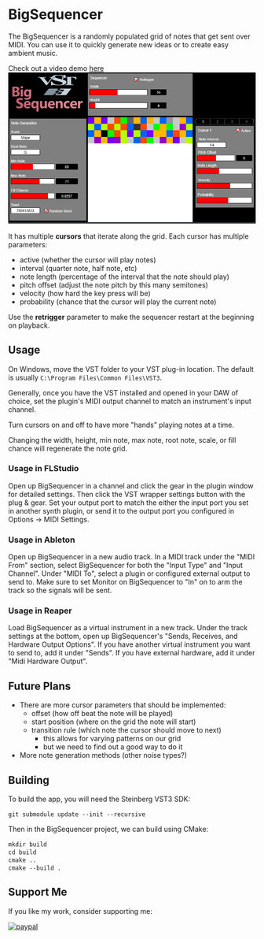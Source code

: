 # BigSequencer
The BigSequencer is a randomly populated grid of notes that get sent over MIDI.
You can use it to quickly generate new ideas or to create easy ambient music.

Check out a video demo [here](https://www.youtube.com/watch?v=dx0lfoL8MUg)
![Big Sequencer Demo Image](resource/sequencer.png)

It has multiple **cursors** that iterate along the grid. Each cursor has multiple parameters:
- active (whether the cursor will play notes)
- interval (quarter note, half note, etc)
- note length (percentage of the interval that the note should play)
- pitch offset (adjust the note pitch by this many semitones)
- velocity (how hard the key press will be)
- probability (chance that the cursor will play the current note)

Use the **retrigger** parameter to make the sequencer restart at the beginning on playback.

## Usage
On Windows, move the VST folder to your VST plug-in location. The default is usually `C:\Program Files\Common Files\VST3`.

Generally, once you have the VST installed and opened in your DAW of choice, set the plugin's MIDI output channel to match an instrument's input channel.

Turn cursors on and off to have more "hands" playing notes at a time.

Changing the width, height, min note, max note, root note, scale, or fill chance will regenerate the note grid.

### Usage in FLStudio
Open up BigSequencer in a channel and click the gear in the plugin window for detailed settings. Then click the VST wrapper settings button with the plug & gear.
Set your output port to match the either the input port you set in another synth plugin, or send it to the output port you configured in Options -> MIDI Settings.

### Usage in Ableton
Open up BigSequencer in a new audio track. In a MIDI track under the "MIDI From" section, select BigSequencer for both the "Input Type" and "Input Channel".
Under "MIDI To", select a plugin or configured external output to send to. Make sure to set Monitor on BigSequencer to "In" on to arm the track so the signals will be sent.

### Usage in Reaper
Load BigSequencer as a virtual instrument in a new track. Under the track settings at the bottom, open up BigSequencer's "Sends, Receives, and Hardware Output Options".
If you have another virtual instrument you want to send to, add it under "Sends". If you have external hardware, add it under "Midi Hardware Output".

## Future Plans
- There are more cursor parameters that should be implemented:
    - offset (how off beat the note will be played)
    - start position (where on the grid the note will start)
    - transition rule (which note the cursor should move to next)
        - this allows for varying patterns on our grid
        - but we need to find out a good way to do it
- More note generation methods (other noise types?)

## Building
To build the app, you will need the Steinberg VST3 SDK:

```
git submodule update --init --recursive
```

Then in the BigSequencer project, we can build using CMake:
```
mkdir build
cd build
cmake ..
cmake --build .
```

## Support Me
If you like my work, consider supporting me:

[![paypal](https://www.paypalobjects.com/en_US/i/btn/btn_donateCC_LG.gif)](https://www.paypal.com/ncp/payment/UBXNLMZ39X6G6)

